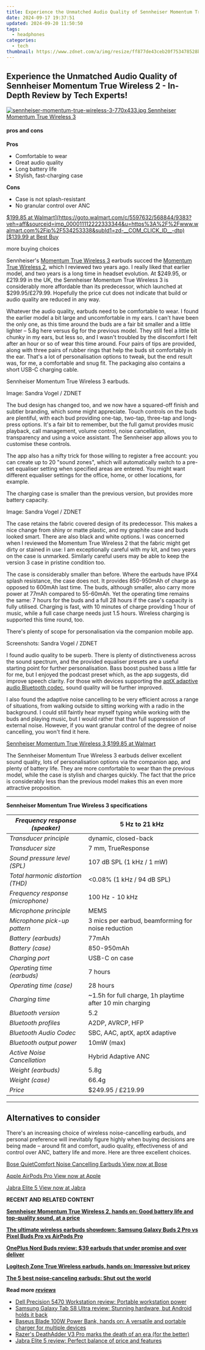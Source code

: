 ```yaml
---
title: Experience the Unmatched Audio Quality of Sennheiser Momentum True Wireless 2 - In-Depth Review by Tech Experts!
date: 2024-09-17 19:37:51
updated: 2024-09-20 11:50:50
tags:
  - headphones
categories:
  - tech
thumbnail: https://www.zdnet.com/a/img/resize/ff877de43ceb20f753478528b8aae637939a09d5/2022/09/06/b43d3920-a19b-465a-b7d6-94a3dd3a9722/sennheiser-momentum-true-wireless-3-770x433.jpg?width=278&height=156&fit=crop&auto=webp
---
```


## Experience the Unmatched Audio Quality of Sennheiser Momentum True Wireless 2 - In-Depth Review by Tech Experts!

[![sennheiser-momentum-true-wireless-3-770x433.jpg](https://www.zdnet.com/a/img/2022/09/06/b43d3920-a19b-465a-b7d6-94a3dd3a9722/sennheiser-momentum-true-wireless-3-770x433.jpg) Sennheiser Momentum True Wireless 3](https://goto.walmart.com/c/5597632/568844/9383?veh=aff&sourceid=imp_000011112222333344&u=https%3A%2F%2Fwww.walmart.com%2Fip%2F534253338&subId1=zd-__COM_CLICK_ID__-dtp) 

#### pros and cons

**Pros** 
* Comfortable to wear
* Great audio quality
* Long battery life
* Stylish, fast-charging case

**Cons** 
* Case is not splash-resistant
* No granular control over ANC

[$199.85 at Walmart](https://goto.walmart.com/c/5597632/568844/9383?veh=aff&sourceid=imp_000011112222333344&u=https%3A%2F%2Fwww.walmart.com%2Fip%2F534253338&subId1=zd-__COM_CLICK_ID__-dtp)[$139.99 at Best Buy](https://shop-links.co/link/?url=https%3A%2F%2Fbestbuy.7tiv.net%2Fc%2F376373%2F633495%2F10014%3Fprodsku%3D6501340%26u%3Dhttp%253A%252F%252Fwww.bestbuy.com%252Fsite%252F-%252F6501340.p%253Fcmp%253DRMX&publisher_slug=itechdaily19598&exclusive=1)

more buying choices 

Sennheiser's [Momentum True Wireless 3](https://www.sennheiser-hearing.com/en-US/p/momentum-true-wireless-3/cl0tg35lr5zbq0buv2kfpn2ea/) earbuds succed the [Momentum True Wireless 2](https://www.zdnet.com/product/sennheiser-momentum-true-wireless-2/), which I reviewed two years ago. I really liked that earlier model, and two years is a long time in headset evolution. At $249.95, or £219.99 in the UK, the Sennheiser Momentum True Wireless 3 is considerably more affordable than its predecessor, which launched at $299.95/£279.99\. Hopefully the price cut does not indicate that build or audio quality are reduced in any way. 

Whatever the audio quality, earbuds need to be comfortable to wear. I found the earlier model a bit large and uncomfortable in my ears. I can't have been the only one, as this time around the buds are a fair bit smaller and a little lighter – 5.8g here versus 6g for the previous model. They still feel a little bit chunky in my ears, but less so, and I wasn't troubled by the discomfort I felt after an hour or so of wear this time around. Four pairs of tips are provided, along with three pairs of rubber rings that help the buds sit comfortably in the ear. That's a lot of personalisation options to tweak, but the end result was, for me, a comfortable and snug fit. The packaging also contains a short USB-C charging cable. 

Sennheiser Momentum True Wireless 3 earbuds.

Image: Sandra Vogel / ZDNET

The bud design has changed too, and we now have a squared-off finish and subtler branding, which some might appreciate. Touch controls on the buds are plentiful, with each bud providing one-tap, two-tap, three-tap and long-press options. It's a fair bit to remember, but the full gamut provides music playback, call management, volume control, noise cancellation, transparency and using a voice assistant. The Sennheiser app allows you to customise these controls. 

The app also has a nifty trick for those willing to register a free account: you can create up to 20 "sound zones", which will automatically switch to a pre-set equaliser setting when specified areas are entered. You might want different equaliser settings for the office, home, or other locations, for example. 

The charging case is smaller than the previous version, but provides more battery capacity.

Image: Sandra Vogel / ZDNET

The case retains the fabric covered design of its predecessor. This makes a nice change from shiny or matte plastic, and my graphite case and buds looked smart. There are also black and white options. I was concerned when I reviewed the Momentum True Wireless 2 that the fabric might get dirty or stained in use: I am exceptionally careful with my kit, and two years on the case is unmarked. Similarly careful users may be able to keep the version 3 case in pristine condition too. 

The case is considerably smaller than before. Where the earbuds have IPX4 splash resistance, the case does not. It provides 850-950mAh of charge as opposed to 600mAh last time. The buds, although smaller, also carry more power at 77mAh compared to 55-60mAh. Yet the operating time remains the same: 7 hours for the buds and a full 28 hours if the case's capacity is fully utilised. Charging is fast, with 10 minutes of charge providing 1 hour of music, while a full case charge needs just 1.5 hours. Wireless charging is supported this time round, too. 

There's plenty of scope for personalisation via the companion mobile app.

Screenshots: Sandra Vogel / ZDNET

I found audio quality to be superb. There is plenty of distinctiveness across the sound spectrum, and the provided equaliser presets are a useful starting point for further personalisation. Bass boost pushed bass a little far for me, but I enjoyed the podcast preset which, as the app suggests, did improve speech clarity. For those with devices supporting the [aptX adaptive audio Bluetooth codec](https://www.aptx.com/aptx-adaptive), sound quality will be further improved. 

I also found the adaptive noise cancelling to be very efficient across a range of situations, from walking outside to sitting working with a radio in the background. I could still faintly hear myself typing while working with the buds and playing music, but I would rather that than full suppression of external noise. However, if you want granular control of the degree of noise cancelling, you won't find it here. 

[Sennheiser Momentum True Wireless 3 $199.85 at Walmart](https://goto.walmart.com/c/5597632/568844/9383?veh=aff&sourceid=imp_000011112222333344&u=https%3A%2F%2Fwww.walmart.com%2Fip%2F534253338&subId1=zd-__COM_CLICK_ID__-dtp)

The Sennheiser Momentum True Wireless 3 earbuds deliver excellent sound quality, lots of personalisation options via the companion app, and plenty of battery life. They are more comfortable to wear than the previous model, while the case is stylish and charges quickly. The fact that the price is considerably less than the previous model makes this an even more attractive proposition. 

---

**Sennheiser Momentum True Wireless 3 specifications**

| _Frequency response (speaker)_    | 5 Hz to 21 kHz                                            |
| --------------------------------- | --------------------------------------------------------- |
| _Transducer principle_            | dynamic, closed-back                                      |
| _Transducer size_                 | 7 mm, TrueResponse                                        |
| _Sound pressure level (SPL)_      | 107 dB SPL (1 kHz / 1 mW)                                 |
| _Total harmonic distortion (THD)_ | <0.08% (1 kHz / 94 dB SPL)                                |
| _Frequency response (microphone)_ | 100 Hz - 10 kHz                                           |
| _Microphone principle_            | MEMS                                                      |
| _Microphone pick-up pattern_      | 3 mics per earbud, beamforming for noise reduction        |
| _Battery (earbuds)_               | 77mAh                                                     |
| _Battery (case)_                  | 850-950mAh                                                |
| _Charging port_                   | USB-C on case                                             |
| _Operating time (earbuds)_        | 7 hours                                                   |
| _Operating time (case)_           | 28 hours                                                  |
| _Charging time_                   | \~1.5h for full charge, 1h playtime after 10 min charging |
| _Bluetooth version_               | 5.2                                                       |
| _Bluetooth profiles_              | A2DP, AVRCP, HFP                                          |
| _Bluetooth Audio Codec_           | SBC, AAC, aptX, aptX adaptive                             |
| _Bluetooth output power_          | 10mW (max)                                                |
| _Active Noise Cancellation_       | Hybrid Adaptive ANC                                       |
| _Weight (earbuds)_                | 5.8g                                                      |
| _Weight (case)_                   | 66.4g                                                     |
| _Price_                           | $249.95 / £219.99                                         |

---

##  Alternatives to consider 

There's an increasing choice of wireless noise-cancelling earbuds, and personal preference will inevitably figure highly when buying decisions are being made – around fit and comfort, audio quality, effectiveness of and control over ANC, battery life and more. Here are three excellent choices. 

[Bose QuietComfort Noise Cancelling Earbuds View now at Bose](https://www.anrdoezrs.net/links/9041660/type/dlg/sid/zd-%5F%5FCOM%5FCLICK%5FID%5F%5F-dtp/https://www.bose.com/en%5Fus/products/headphones/earbuds/quietcomfort-earbuds.html#v=qc%5Fearbuds%5Fsoapstone)

[Apple AirPods Pro View now at Apple](https://apple.sjv.io/c/159047/435031/7613?&sharedId=zdnet&u=https%3A%2F%2Fwww.apple.com%2Fshop%2Fproduct%2FMLWK3AM%2FA%2Fairpods-pro&subId1=zd-%5F%5FCOM%5FCLICK%5FID%5F%5F-dtp)

[Jabra Elite 5 View now at Jabra](https://www.jdoqocy.com/click-9041660-15459428-1676571532000?sid=zd-%5F%5FCOM%5FCLICK%5FID%5F%5F-dtp)

**RECENT AND RELATED CONTENT**

**[Sennheiser Momentum True Wireless 2, hands on: Good battery life and top-quality sound, at a price](https://www.zdnet.com/product/sennheiser-momentum-true-wireless-2/)** 

**[The ultimate wireless earbuds showdown: Samsung Galaxy Buds 2 Pro vs Pixel Buds Pro vs AirPods Pro](https://www.zdnet.com/video/the-ultimate-wireless-earbuds-showdown-samsung-galaxy-buds-2-pro-vs-pixel-buds-pro-vs-airpods-pro/)**

**[OnePlus Nord Buds review: $39 earbuds that under promise and over deliver](https://www.zdnet.com/article/oneplus-nord-buds-review-39-earbuds-that-under-promise-and-over-deliver/)**

**[Logitech Zone True Wireless earbuds, hands on: Impressive but pricey](https://www.zdnet.com/article/logitech-zone-true-wireless-earbuds-hands-on/)**

[**The 5 best noise-canceling earbuds: Shut out the world**](https://www.zdnet.com/article/best-noise-canceling-earbuds/)

**Read more [_reviews_](https://www.zdnet.com/reviews/)**

* [Dell Precision 5470 Workstation review: Portable workstation power](https://www.zdnet.com/article/dell-precision-5470-workstation-review/)
* [Samsung Galaxy Tab S8 Ultra review: Stunning hardware, but Android holds it back](https://www.zdnet.com/article/samsung-galaxy-tab-s8-ultra-review/)
* [Baseus Blade 100W Power Bank, hands on: A versatile and portable charger for multiple devices](https://www.zdnet.com/article/baseus-blade-100w-power-bank-hands-on/)
* [Razer's DeathAdder V3 Pro marks the death of an era (for the better)](https://www.zdnet.com/home-and-office/home-entertainment/razer-deathadder-v3-pro-review/)
* [Jabra Elite 5 review: Perfect balance of price and features](https://www.zdnet.com/article/jabra-elite-5-review/)

<ins class="adsbygoogle"
     style="display:block"
     data-ad-format="autorelaxed"
     data-ad-client="ca-pub-7571918770474297"
     data-ad-slot="1223367746"></ins>



<ins class="adsbygoogle"
     style="display:block"
     data-ad-client="ca-pub-7571918770474297"
     data-ad-slot="8358498916"
     data-ad-format="auto"
     data-full-width-responsive="true"></ins>
